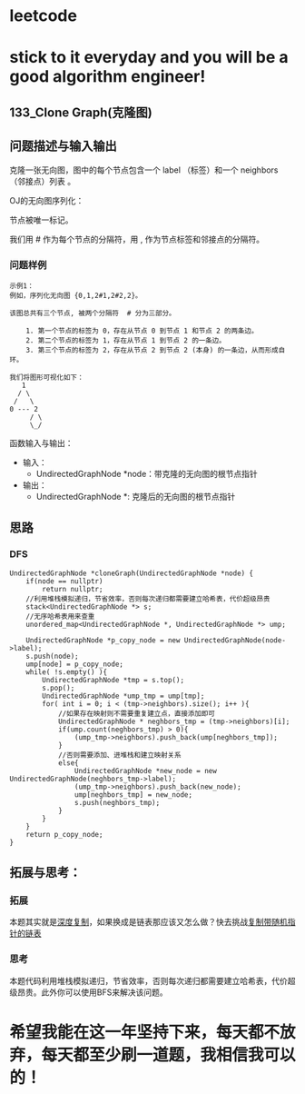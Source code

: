 # leetcode
# stick to it everyday and you will be a good algorithm engineer!
## 133_Clone Graph(克隆图)
## 问题描述与输入输出
克隆一张无向图，图中的每个节点包含一个 label （标签）和一个 neighbors （邻接点）列表 。

OJ的无向图序列化：

节点被唯一标记。

我们用 # 作为每个节点的分隔符，用 , 作为节点标签和邻接点的分隔符。



### 问题样例

	示例1：
	例如，序列化无向图 {0,1,2#1,2#2,2}。

	该图总共有三个节点, 被两个分隔符  # 分为三部分。 

		1. 第一个节点的标签为 0，存在从节点 0 到节点 1 和节点 2 的两条边。
		2. 第二个节点的标签为 1，存在从节点 1 到节点 2 的一条边。
		3. 第三个节点的标签为 2，存在从节点 2 到节点 2 (本身) 的一条边，从而形成自环。
		
	我们将图形可视化如下：
	   1
      / \
     /   \
    0 --- 2
		 / \
		 \_/

函数输入与输出：
* 输入：
	* UndirectedGraphNode *node：带克隆的无向图的根节点指针
* 输出：
	* UndirectedGraphNode *: 克隆后的无向图的根节点指针

## 思路			
### DFS
	
	UndirectedGraphNode *cloneGraph(UndirectedGraphNode *node) {
        if(node == nullptr)
            return nullptr;
        //利用堆栈模拟递归，节省效率，否则每次递归都需要建立哈希表，代价超级昂贵
        stack<UndirectedGraphNode *> s;
        //无序哈希表用来查重
        unordered_map<UndirectedGraphNode *, UndirectedGraphNode *> ump;
        
        UndirectedGraphNode *p_copy_node = new UndirectedGraphNode(node->label);
        s.push(node);
        ump[node] = p_copy_node;
        while( !s.empty() ){
            UndirectedGraphNode *tmp = s.top();
            s.pop();
            UndirectedGraphNode *ump_tmp = ump[tmp];
            for( int i = 0; i < (tmp->neighbors).size(); i++ ){
                //如果存在映射则不需要重复建立点，直接添加即可
                UndirectedGraphNode * neghbors_tmp = (tmp->neighbors)[i];
                if(ump.count(neghbors_tmp) > 0){
                    (ump_tmp->neighbors).push_back(ump[neghbors_tmp]);
                }
                //否则需要添加、进堆栈和建立映射关系
                else{
                    UndirectedGraphNode *new_node = new UndirectedGraphNode(neghbors_tmp->label);
                    (ump_tmp->neighbors).push_back(new_node);
                    ump[neghbors_tmp] = new_node;
                    s.push(neghbors_tmp);
                }
            }
        }
        return p_copy_node; 
    }
	
	
## 拓展与思考：
### 拓展
本题其实就是[深度复制](https://blog.csdn.net/preterhuman_peak/article/details/7714664)，如果换成是链表那应该又怎么做？快去挑战[复制带随机指针的链表](https://leetcode-cn.com/problems/copy-list-with-random-pointer/description/)
### 思考
本题代码利用堆栈模拟递归，节省效率，否则每次递归都需要建立哈希表，代价超级昂贵。此外你可以使用BFS来解决该问题。
	  
# 希望我能在这一年坚持下来，每天都不放弃，每天都至少刷一道题，我相信我可以的！
